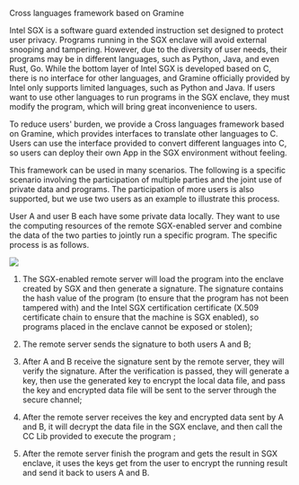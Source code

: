 Cross languages framework based on Gramine

Intel SGX is a software guard extended instruction set designed to
protect user privacy. Programs running in the SGX enclave will avoid
external snooping and tampering. However, due to the diversity of user
needs, their programs may be in different languages, such as Python,
Java, and even Rust, Go. While the bottom layer of Intel SGX is
developed based on C, there is no interface for other languages, and
Gramine officially provided by Intel only supports limited languages,
such as Python and Java. If users want to use other languages to run
programs in the SGX enclave, they must modify the program, which will
bring great inconvenience to users.

To reduce users' burden, we provide a Cross languages ​​framework based
on Gramine, which provides interfaces to translate other languages to C.
Users can use the interface provided to convert different languages
​​into C, so users can deploy their own App in the SGX environment
without feeling.

This framework can be used in many scenarios. The following is a
specific scenario involving the participation of multiple parties and
the joint use of private data and programs. The participation of more
users is also supported, but we use two users as an example to
illustrate this process.

User A and user B each have some private data locally. They want to use
the computing resources of the remote SGX-enabled server and combine the
data of the two parties to jointly run a specific program. The specific
process is as follows.

![]("../img/cross_language.jpeg")

1.  The SGX-enabled remote server will load the program into the enclave
    created by SGX and then generate a signature. The signature contains
    the hash value of the program (to ensure that the program has not
    been tampered with) and the Intel SGX certification certificate
    (X.509 certificate chain to ensure that the machine is SGX enabled),
    so programs placed in the enclave cannot be exposed or stolen);

2.  The remote server sends the signature to both users A and B;

3.  After A and B receive the signature sent by the remote server, they
    will verify the signature. After the verification is passed, they
    will generate a key, then use the generated key to encrypt the local
    data file, and pass the key and encrypted data file will be sent to
    the server through the secure channel;

4.  After the remote server receives the key and encrypted data sent by
    A and B, it will decrypt the data file in the SGX enclave, and then
    call the CC Lib provided to execute the program ;

5.  After the remote server finish the program and gets the result in
    SGX enclave, it uses the keys get from the user to encrypt the
    running result and send it back to users A and B.
